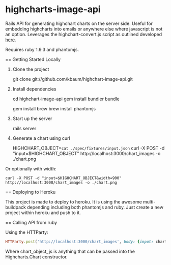 # highcharts-image-api

Rails API for generating highchart charts on the server side.  Useful for embedding highcharts into emails or anywhere else where
javascript is not an option. Leverages the highchart-convert.js script as outlined developed [here](http://www.highcharts.com/component/content/article/2-news/52-serverside-generated-charts).

Requires ruby 1.9.3 and phantomjs.

== Getting Started Locally

1. Clone the project

    git clone git://github.com/kbaum/highchart-image-api.git

2. Install dependencies

    cd highchart-image-api
    gem install bundler
    bundle

    gem install brew
    brew install phantomjs

3. Start up the server

    rails server

4. Generate a chart using curl

    HIGHCHART_OBJECT=`cat ./spec/fixtures/input.json`
    curl -X POST -d "input=$HIGHCHART_OBJECT" http://localhost:3000/chart_images -o ./chart.png

  Or optionally with width:

    curl -X POST -d "input=$HIGHCHART_OBJECT&width=900" http://localhost:3000/chart_images -o ./chart.png


== Deploying to Heroku
  
  This project is made to deploy to heroku.  It is using the awesome multi-buildpack
  depending including both phantomjs and ruby.  Just create a new project within heroku 
  and push to it.

== Calling API from ruby

Using the HTTParty:

```ruby
HTTParty.post('http://localhost:3000/chart_images', body: {input: chart_object_js, width:550})
```

Where chart_object_js is anything that can be passed into the Highcharts.Chart constructor.



